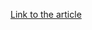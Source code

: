 [Link to the article](https://trendmicro.com/en_us/research/21/a/vpnfilter-two-years-later-routers-still-compromised-.html)
